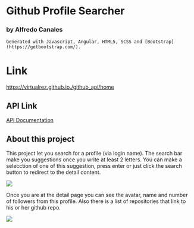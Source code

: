 #  Github Profile Searcher
### by Alfredo Canales
```
Generated with Javascript, Angular, HTML5, SCSS and [Bootstrap](https://getbootstrap.com/).
```
# Link
https://virtualrez.github.io./github_api/home

## API Link
[API Documentation](https://developer.github.com/v3/)

## About this project
This project let you search for a profile (via login name).
The search bar make you suggestions once you write at least 2 letters.
You can make a selecction of one of this suggestion, press enter or just click the search button to redirect to the detail content.

<img src="/assets/home_readme.png"></img>

Once you are at the detail page you can see the avatar, name and number of followers from this profile.
Also there is a list of repositories that link to his or her github repo.

<img src="/assets/detail_readme.png"></img>
